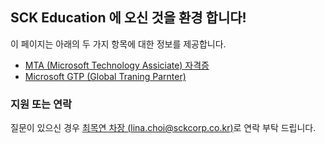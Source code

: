 ## SCK Education 에 오신 것을 환경 합니다!


이 페이지는 아래의 두 가지 항목에 대한 정보를 제공합니다.
- [MTA (Microsoft Technology Assiciate) 자격증](https://sckedu.github.io/mta/index)
- [Microsoft GTP (Global Traning Parnter)](https://sckedu.github.io/gtp/index)




### 지원 또는 연락


질문이 있으신 경우 [최목연 차장 (lina.choi@sckcorp.co.kr)](mailto:lina.choi@sckcorp.co.kr)로 연락 부탁 드립니다.
